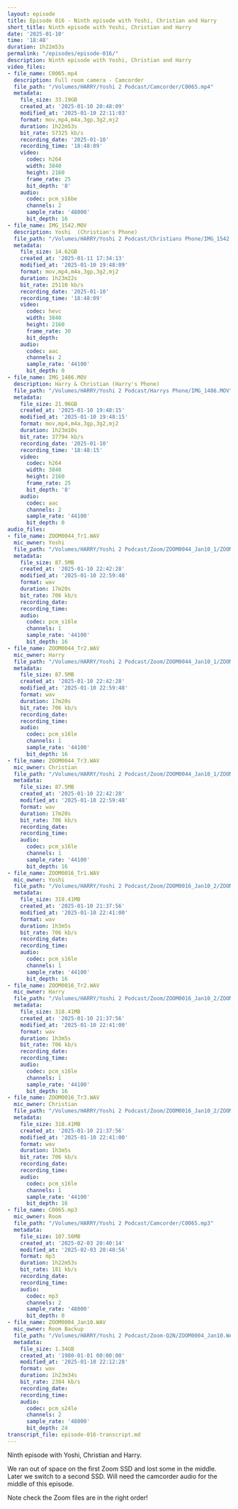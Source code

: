 ```yaml
---
layout: episode
title: Episode 016 - Ninth episode with Yoshi, Christian and Harry
short_title: Ninth episode with Yoshi, Christian and Harry
date: '2025-01-10'
time: '18:48'
duration: 1h22m53s
permalink: "/episodes/episode-016/"
description: Ninth episode with Yoshi, Christian and Harry
video_files:
- file_name: C0065.mp4
  description: Full room camera - Camcorder
  file_path: "/Volumes/HARRY/Yoshi 2 Podcast/Camcorder/C0065.mp4"
  metadata:
    file_size: 33.19GB
    created_at: '2025-01-10 20:48:09'
    modified_at: '2025-01-10 22:11:03'
    format: mov,mp4,m4a,3gp,3g2,mj2
    duration: 1h22m53s
    bit_rate: 57325 kb/s
    recording_date: '2025-01-10'
    recording_time: '18:48:09'
    video:
      codec: h264
      width: 3840
      height: 2160
      frame_rate: 25
      bit_depth: '8'
    audio:
      codec: pcm_s16be
      channels: 2
      sample_rate: '48000'
      bit_depth: 16
- file_name: IMG_1542.MOV
  description: Yoshi  (Christian's Phone)
  file_path: "/Volumes/HARRY/Yoshi 2 Podcast/Christians Phone/IMG_1542.MOV"
  metadata:
    file_size: 14.62GB
    created_at: '2025-01-11 17:34:13'
    modified_at: '2025-01-10 19:48:09'
    format: mov,mp4,m4a,3gp,3g2,mj2
    duration: 1h23m22s
    bit_rate: 25110 kb/s
    recording_date: '2025-01-10'
    recording_time: '18:48:09'
    video:
      codec: hevc
      width: 3840
      height: 2160
      frame_rate: 30
      bit_depth:
    audio:
      codec: aac
      channels: 2
      sample_rate: '44100'
      bit_depth: 0
- file_name: IMG_1486.MOV
  description: Harry & Christian (Harry's Phone)
  file_path: "/Volumes/HARRY/Yoshi 2 Podcast/Harrys Phone/IMG_1486.MOV"
  metadata:
    file_size: 21.96GB
    created_at: '2025-01-10 19:48:15'
    modified_at: '2025-01-10 19:48:15'
    format: mov,mp4,m4a,3gp,3g2,mj2
    duration: 1h23m10s
    bit_rate: 37794 kb/s
    recording_date: '2025-01-10'
    recording_time: '18:48:15'
    video:
      codec: h264
      width: 3840
      height: 2160
      frame_rate: 25
      bit_depth: '8'
    audio:
      codec: aac
      channels: 2
      sample_rate: '44100'
      bit_depth: 0
audio_files:
- file_name: ZOOM0044_Tr1.WAV
  mic_owner: Yoshi
  file_path: "/Volumes/HARRY/Yoshi 2 Podcast/Zoom/ZOOM0044_Jan10_1/ZOOM0044_Tr1.WAV"
  metadata:
    file_size: 87.5MB
    created_at: '2025-01-10 22:42:28'
    modified_at: '2025-01-10 22:59:48'
    format: wav
    duration: 17m20s
    bit_rate: 706 kb/s
    recording_date:
    recording_time:
    audio:
      codec: pcm_s16le
      channels: 1
      sample_rate: '44100'
      bit_depth: 16
- file_name: ZOOM0044_Tr2.WAV
  mic_owner: Harry
  file_path: "/Volumes/HARRY/Yoshi 2 Podcast/Zoom/ZOOM0044_Jan10_1/ZOOM0044_Tr2.WAV"
  metadata:
    file_size: 87.5MB
    created_at: '2025-01-10 22:42:28'
    modified_at: '2025-01-10 22:59:48'
    format: wav
    duration: 17m20s
    bit_rate: 706 kb/s
    recording_date:
    recording_time:
    audio:
      codec: pcm_s16le
      channels: 1
      sample_rate: '44100'
      bit_depth: 16
- file_name: ZOOM0044_Tr3.WAV
  mic_owner: Christian
  file_path: "/Volumes/HARRY/Yoshi 2 Podcast/Zoom/ZOOM0044_Jan10_1/ZOOM0044_Tr3.WAV"
  metadata:
    file_size: 87.5MB
    created_at: '2025-01-10 22:42:28'
    modified_at: '2025-01-10 22:59:48'
    format: wav
    duration: 17m20s
    bit_rate: 706 kb/s
    recording_date:
    recording_time:
    audio:
      codec: pcm_s16le
      channels: 1
      sample_rate: '44100'
      bit_depth: 16
- file_name: ZOOM0016_Tr1.WAV
  mic_owner: Yoshi
  file_path: "/Volumes/HARRY/Yoshi 2 Podcast/Zoom/ZOOM0016_Jan10_2/ZOOM0016_Tr1.WAV"
  metadata:
    file_size: 318.41MB
    created_at: '2025-01-10 21:37:56'
    modified_at: '2025-01-10 22:41:00'
    format: wav
    duration: 1h3m5s
    bit_rate: 706 kb/s
    recording_date:
    recording_time:
    audio:
      codec: pcm_s16le
      channels: 1
      sample_rate: '44100'
      bit_depth: 16
- file_name: ZOOM0016_Tr2.WAV
  mic_owner: Harry
  file_path: "/Volumes/HARRY/Yoshi 2 Podcast/Zoom/ZOOM0016_Jan10_2/ZOOM0016_Tr2.WAV"
  metadata:
    file_size: 318.41MB
    created_at: '2025-01-10 21:37:56'
    modified_at: '2025-01-10 22:41:00'
    format: wav
    duration: 1h3m5s
    bit_rate: 706 kb/s
    recording_date:
    recording_time:
    audio:
      codec: pcm_s16le
      channels: 1
      sample_rate: '44100'
      bit_depth: 16
- file_name: ZOOM0016_Tr3.WAV
  mic_owner: Christian
  file_path: "/Volumes/HARRY/Yoshi 2 Podcast/Zoom/ZOOM0016_Jan10_2/ZOOM0016_Tr3.WAV"
  metadata:
    file_size: 318.41MB
    created_at: '2025-01-10 21:37:56'
    modified_at: '2025-01-10 22:41:00'
    format: wav
    duration: 1h3m5s
    bit_rate: 706 kb/s
    recording_date:
    recording_time:
    audio:
      codec: pcm_s16le
      channels: 1
      sample_rate: '44100'
      bit_depth: 16
- file_name: C0065.mp3
  mic_owner: Room
  file_path: "/Volumes/HARRY/Yoshi 2 Podcast/Camcorder/C0065.mp3"
  metadata:
    file_size: 107.56MB
    created_at: '2025-02-03 20:40:14'
    modified_at: '2025-02-03 20:40:56'
    format: mp3
    duration: 1h22m53s
    bit_rate: 181 kb/s
    recording_date:
    recording_time:
    audio:
      codec: mp3
      channels: 2
      sample_rate: '48000'
      bit_depth: 0
- file_name: ZOOM0004_Jan10.WAV
  mic_owner: Room Backup
  file_path: "/Volumes/HARRY/Yoshi 2 Podcast/Zoom-Q2N/ZOOM0004_Jan10.WAV"
  metadata:
    file_size: 1.34GB
    created_at: '1980-01-01 00:00:00'
    modified_at: '2025-01-10 22:12:28'
    format: wav
    duration: 1h23m34s
    bit_rate: 2304 kb/s
    recording_date:
    recording_time:
    audio:
      codec: pcm_s24le
      channels: 2
      sample_rate: '48000'
      bit_depth: 24
transcript_file: episode-016-transcript.md
---
```

Ninth episode with Yoshi, Christian and Harry.

We ran out of space on the first Zoom SSD and lost some in the middle. Later we switch to a second SSD. Will need the camcorder audio for the middle of this episode.

Note check the Zoom files are in the right order!


